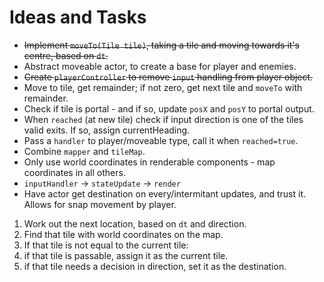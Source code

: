 # Ideas and Tasks

* ~~Implement `moveTo(Tile tile)`, taking a tile and moving towards it's centre, based on `dt`.~~
* Abstract moveable actor, to create a base for player and enemies.
* ~~Create `playerController` to remove `input` handling from player object.~~
* Move to tile, get remainder; if not zero, get next tile and `moveTo` with remainder.
* Check if tile is portal - and if so, update `posX` and `posY` to portal output.
* When `reached` (at new tile) check if input direction is one of the tiles valid exits. If so, assign currentHeading.
* Pass a `handler` to player/moveable type, call it when `reached=true`.
* Combine `mapper` and `tileMap`.
* Only use world coordinates in renderable components - map coordinates in all others.
* `inputHandler` -> `stateUpdate` -> `render`
* Have actor get destination on every/intermitant updates, and trust it. Allows for snap movement by player.

1. Work out the next location, based on `dt` and direction.
2. Find that tile with world coordinates on the map.
3. If that tile is not equal to the current tile:
  1. if that tile is passable, assign it as the current tile.
  2. if that tile needs a decision in direction, set it as the destination.
